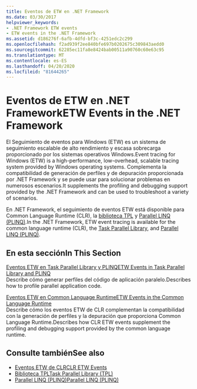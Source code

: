 ```yaml
---
title: Eventos de ETW en .NET Framework
ms.date: 03/30/2017
helpviewer_keywords:
- .NET Framework ETW events
- ETW events in the .NET Framework
ms.assetid: d186276f-6afb-4dfd-bf3c-4251edc2c299
ms.openlocfilehash: f2ad939f2ee840bfe697b0202675c309843aedd0
ms.sourcegitcommit: 62285ec11fa8e8424bab00511a90760c60e63c95
ms.translationtype: MT
ms.contentlocale: es-ES
ms.lasthandoff: 04/20/2020
ms.locfileid: "81644265"
---
```

# <a name="etw-events-in-the-net-framework"></a><span data-ttu-id="ffaf2-102">Eventos de ETW en .NET Framework</span><span class="sxs-lookup"><span data-stu-id="ffaf2-102">ETW Events in the .NET Framework</span></span>
<span data-ttu-id="ffaf2-103">El Seguimiento de eventos para Windows (ETW) es un sistema de seguimiento escalable de alto rendimiento y escasa sobrecarga proporcionado por los sistemas operativos Windows.</span><span class="sxs-lookup"><span data-stu-id="ffaf2-103">Event tracing for Windows (ETW) is a high-performance, low-overhead, scalable tracing system provided by Windows operating systems.</span></span> <span data-ttu-id="ffaf2-104">Complementa la compatibilidad de generación de perfiles y de depuración proporcionada por .NET Framework y se puede usar para solucionar problemas en numerosos escenarios.</span><span class="sxs-lookup"><span data-stu-id="ffaf2-104">It supplements the profiling and debugging support provided by the .NET Framework and can be used to troubleshoot a variety of scenarios.</span></span>  
  
 <span data-ttu-id="ffaf2-105">En .NET Framework, el seguimiento de eventos ETW está disponible para Common Language Runtime (CLR), la [biblioteca TPL](../../standard/parallel-programming/task-parallel-library-tpl.md) y [Parallel LINQ (PLINQ)](../../standard/parallel-programming/introduction-to-plinq.md).</span><span class="sxs-lookup"><span data-stu-id="ffaf2-105">In the .NET Framework, ETW event tracing is available for the common language runtime (CLR), the [Task Parallel Library](../../standard/parallel-programming/task-parallel-library-tpl.md), and [Parallel LINQ (PLINQ)](../../standard/parallel-programming/introduction-to-plinq.md).</span></span>  
  
## <a name="in-this-section"></a><span data-ttu-id="ffaf2-106">En esta sección</span><span class="sxs-lookup"><span data-stu-id="ffaf2-106">In This Section</span></span>  
 [<span data-ttu-id="ffaf2-107">Eventos ETW en Task Parallel Library y PLINQ</span><span class="sxs-lookup"><span data-stu-id="ffaf2-107">ETW Events in Task Parallel Library and PLINQ</span></span>](etw-events-in-task-parallel-library-and-plinq.md)  
 <span data-ttu-id="ffaf2-108">Describe cómo generar perfiles del código de aplicación paralelo.</span><span class="sxs-lookup"><span data-stu-id="ffaf2-108">Describes how to profile parallel application code.</span></span>  
  
 [<span data-ttu-id="ffaf2-109">Eventos ETW en Common Language Runtime</span><span class="sxs-lookup"><span data-stu-id="ffaf2-109">ETW Events in the Common Language Runtime</span></span>](etw-events-in-the-common-language-runtime.md)  
 <span data-ttu-id="ffaf2-110">Describe cómo los eventos ETW de CLR complementan la compatibilidad con la generación de perfiles y la depuración que proporciona Common Language Runtime.</span><span class="sxs-lookup"><span data-stu-id="ffaf2-110">Describes how CLR ETW events supplement the profiling and debugging support provided by the common language runtime.</span></span>  
  
## <a name="see-also"></a><span data-ttu-id="ffaf2-111">Consulte también</span><span class="sxs-lookup"><span data-stu-id="ffaf2-111">See also</span></span>

- [<span data-ttu-id="ffaf2-112">Eventos ETW de CLR</span><span class="sxs-lookup"><span data-stu-id="ffaf2-112">CLR ETW Events</span></span>](clr-etw-events.md)
- [<span data-ttu-id="ffaf2-113">Biblioteca TPL</span><span class="sxs-lookup"><span data-stu-id="ffaf2-113">Task Parallel Library (TPL)</span></span>](../../standard/parallel-programming/task-parallel-library-tpl.md)
- [<span data-ttu-id="ffaf2-114">Parallel LINQ (PLINQ)</span><span class="sxs-lookup"><span data-stu-id="ffaf2-114">Parallel LINQ (PLINQ)</span></span>](../../standard/parallel-programming/introduction-to-plinq.md)
